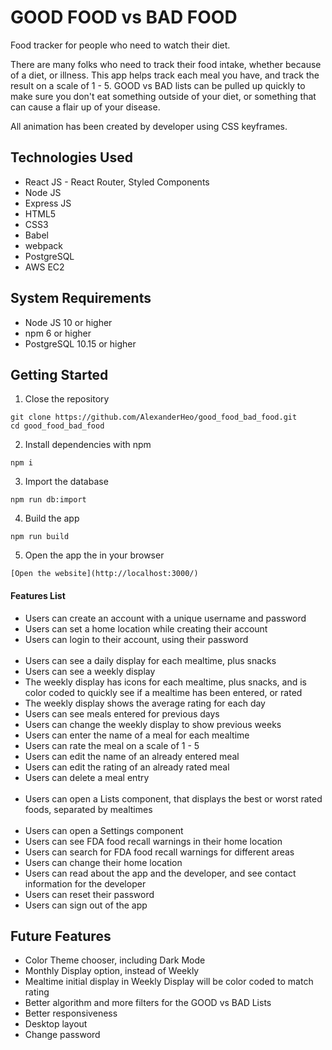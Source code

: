 # GOOD FOOD vs BAD FOOD
Food tracker for people who need to watch their diet.

There are many folks who need to track their food intake, whether because of a diet, or illness. This app helps track each meal you have, and track the result on a scale of 1 - 5. GOOD vs BAD lists can be pulled up quickly to make sure you don't eat something outside of your diet, or something that can cause a flair up of your disease.

All animation has been created by developer using CSS keyframes.

## Technologies Used
* React JS - React Router, Styled Components
* Node JS
* Express JS
* HTML5
* CSS3
* Babel
* webpack
* PostgreSQL
* AWS EC2

## System Requirements
* Node JS 10 or higher
* npm 6 or higher
* PostgreSQL 10.15 or higher

## Getting Started
1. Close the repository
```
git clone https://github.com/AlexanderHeo/good_food_bad_food.git
cd good_food_bad_food
```
2. Install dependencies with npm
```
npm i
```
3. Import the database
```
npm run db:import
```
4. Build the app
```
npm run build
```
5. Open the app the in your browser
```
[Open the website](http://localhost:3000/)

```


#### Features List
* Users can create an account with a unique username and password
* Users can set a home location while creating their account
* Users can login to their account, using their password<br/><br/>
* Users can see a daily display for each mealtime, plus snacks
* Users can see a weekly display
* The weekly display has icons for each mealtime, plus snacks, and is color coded to quickly see if a mealtime has been entered, or rated
* The weekly display shows the average rating for each day
* Users can see meals entered for previous days
* Users can change the weekly display to show previous weeks
* Users can enter the name of a meal for each mealtime
* Users can rate the meal on a scale of 1 - 5
* Users can edit the name of an already entered meal
* Users can edit the rating of an already rated meal
* Users can delete a meal entry<br/><br/>
* Users can open a Lists component, that displays the best or worst rated foods, separated by mealtimes<br/><br/>
* Users can open a Settings component
* Users can see FDA food recall warnings in their home location
* Users can search for FDA food recall warnings for different areas
* Users can change their home location
* Users can read about the app and the developer, and see contact information for the developer
* Users can reset their password
* Users can sign out of the app

## Future Features
* Color Theme chooser, including Dark Mode
* Monthly Display option, instead of Weekly
* Mealtime initial display in Weekly Display will be color coded to match rating
* Better algorithm and more filters for the GOOD vs BAD Lists
* Better responsiveness
* Desktop layout
* Change password
